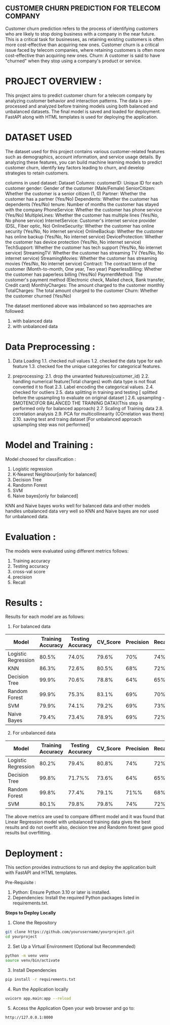 ## CUSTOMER CHURN PREDICTION FOR TELECOM COMPANY
Customer churn prediction refers to the process of identifying customers who are likely to stop doing business with a company in the near future. This is a critical task for businesses, as retaining existing customers is often more cost-effective than acquiring new ones. Customer churn is a critical issue faced by telecom companies, where retaining customers is often more cost-effective than acquiring new ones. 
Churn: A customer is said to have "churned" when they stop using a company's product or service.

# PROJECT OVERVIEW :
This project aims to predict customer churn for a telecom company by analyzing customer behavior and interaction patterns. The data is pre-processed and analyzed before training models using both balanced and unbalanced datasets. The final model is saved and loaded for deployment. FastAPI along with HTML templates is used for deploying the application.

# DATASET USED

The dataset used for this project contains various customer-related features such as demographics, account information, and service usage details. By analyzing these features, you can build machine learning models to predict customer churn, identify key factors leading to churn, and develop strategies to retain customers.

columns in used dataset:
Dataset Columns:
customerID: Unique ID for each customer
gender: Gender of the customer (Male/Female)
SeniorCitizen: Whether the customer is a senior citizen (1, 0)
Partner: Whether the customer has a partner (Yes/No)
Dependents: Whether the customer has dependents (Yes/No)
tenure: Number of months the customer has stayed with the company
PhoneService: Whether the customer has phone service (Yes/No)
MultipleLines: Whether the customer has multiple lines (Yes/No, No phone service)
InternetService: Customer's internet service provider (DSL, Fiber optic, No)
OnlineSecurity: Whether the customer has online security (Yes/No, No internet service)
OnlineBackup: Whether the customer has online backup (Yes/No, No internet service)
DeviceProtection: Whether the customer has device protection (Yes/No, No internet service)
TechSupport: Whether the customer has tech support (Yes/No, No internet service)
StreamingTV: Whether the customer has streaming TV (Yes/No, No internet service)
StreamingMovies: Whether the customer has streaming movies (Yes/No, No internet service)
Contract: The contract term of the customer (Month-to-month, One year, Two year)
PaperlessBilling: Whether the customer has paperless billing (Yes/No)
PaymentMethod: The customer's payment method (Electronic check, Mailed check, Bank transfer, Credit card)
MonthlyCharges: The amount charged to the customer monthly
TotalCharges: The total amount charged to the customer
Churn: Whether the customer churned (Yes/No)

The dataset mentioned above was imbalanced so two approaches are followed:

1. with balanced data 
2. with unbalanced data 

# Data Preprocessing :

1. Data Loading 
   1.1. checked null values 
   1.2. checked the data type for eah feature
   1.3. checked foe the unique categories for categorical features.

2. preprocessing:
   2.1. drop the unwanted features(customer_id)
   2.2. handling numerical feature(Total charges) woth data type is not float converted it to float
   2.3. Label encoding the categorical values.
   2.4. checked for outliers
   2.5. data splitting in training and testing [ splitted before the upsampling to evaluate on original dataset ]
   2.6. upsampling - SMOTENC(FOR BALANCED THE TRAINING DATA)(This step is performed only for balanced approach)
   2.7. Scaling of Training data 
   2.8. correlation analysis
   2.9. PCA for multicollinearity (COrrelation was there)
   2.10. saving test and traing dataset
   [For unbalanced approach upsampling step was not performed]

# Model and Training :
   Model choosed for classification :
   1. Logistic regression
   2. K-Nearest Neighbour[only for balanced]
   3. Decision Tree
   4. Randomn Forest
   5. SVM 
   6. Naive bayes[only for balanced]

   KNN and Naive bayes works well for balanced data and other models handles unbalanced data very well so KNN and Naive bayes are nor used for unbalanced data.

# Evaluation :
  The models were evaluated using different metrics follows:
  1. Training accuracy
  2. Testing accuracy
  3. cross-val score
  4. precision 
  5. Recall 

# Results :
Results for each model are as follows:

1. For balanced data 

| Model               | Training Accuracy | Testing Accuracy |CV_Score   | Precision | Recall | F1-Score |
|---------------------|-------------------|------------------|-----------|-----------|--------|----------|
| Logistic Regression | 80.5%             | 74.0%            | 79.6%     | 70%       | 74%    | 70%      |
| KNN                 | 86.3%             | 72.6%            | 80.5%     | 68%       | 72%    | 69%      |
| Decision Tree       | 99.9%             | 70.6%            | 78.8%     | 64%       | 65%    | 64%      |
| Random Forest       | 99.9%             | 75.3%            | 83.1%     | 69%       | 70%    | 69%      |
| SVM                 | 79.9%             | 74.1%            | 79.2%     | 69%       | 73%    | 70%      |
| Naive Bayes         | 79.4%             | 73.4%            | 78.9%     | 69%       | 72%    | 69%      |


2. For unbalanced data 

| Model               | Training Accuracy | Testing Accuracy |CV_Score   | Precision | Recall | F1-Score |
|---------------------|-------------------|------------------|-----------|-----------|--------|----------|
| Logistic Regression | 80.2%             | 79.4%            | 80.8%     | 74%       | 72%    | 73%      |
| Decision Tree       | 99.8%             | 71.7%%           | 73.6%     | 64%       | 65%    | 64%      |
| Random Forest       | 99.8%             | 77.4%            | 79.1%     | 71%%      | 68%    | 69%      |
| SVM                 | 80.1%             | 79.8%            | 79.8%     | 74%       | 72%    | 73%      |

The above metrics are used to compare diffrent model and it was found that Linear Regression model with unbalanced training data gives the best results and do not overfit also, decision tree and Randomn forest gave good results but overfitting.

# Deployment :

This section provides instructions to run and deploy the application built with FastAPI and HTML templates.

 Pre-Requisite :
 1. Python: Ensure Python 3.10 or later is installed. 
 2. Dependencies: Install the required Python packages listed in requirements.txt.

**Steps to Deploy Locally**

1. Clone the Repository
```bash
git clone https://github.com/yourusername/yourproject.git
cd yourproject
```
2. Set Up a Virtual Environment (Optional but Recommended)
```bash
python -m venv venv
source venv/bin/activate
```
3. Install Dependencies
```bash
pip install -r requirements.txt
```
4. Run the Application locally
```bash
uvicorn app.main:app --reload
```
5. Access the Application
Open your web browser and go to:
```bash
http://127.0.0.1:8000
```










